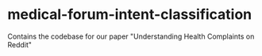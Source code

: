 # medical-forum-intent-classification
Contains the codebase for our paper "Understanding Health Complaints on Reddit"
